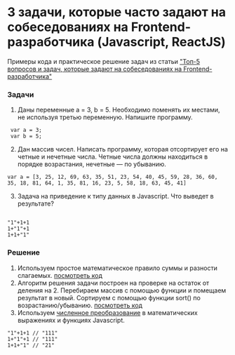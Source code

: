 # 3 задачи, которые часто задают на собеседованиях на Frontend-разработчика (Javascript, ReactJS)

Примеры кода и практическое решение задач из статьи ["Топ-5 вопросов и задач, которые задают на собеседованиях на Frontend-разработчика"](http://alexaweb.ru/top-5-voprosov-i-zadach-kotorye-zadayut-na-sobesedovaniyax-na-frontend-razrabotchika.html)

### Задачи
1. Даны переменные a = 3, b = 5. Необходимо поменять их местами, не используя третью переменную. Напишите программу. 
```
 var a = 3;
 var b = 5;
 ```
2. Дан массив чисел. Написать программу, которая отсортирует его на четные и нечетные числа. Четные числа должны находиться в порядке возрастания, нечетные — по убыванию.
```
var a = [3, 25, 12, 69, 63, 35, 51, 23, 54, 40, 45, 59, 28, 36, 60, 35, 18, 81, 64, 1, 35, 81, 16, 23, 5, 58, 18, 63, 45, 41]

```
3. Задача на приведение к типу данных в Javascript. Что выведет в результате?
```

"1"+1+1 
1+"1"+1 
1+1+"1"

```

### Решение

1. Используем простое математическое правило суммы и разности слагаемых. [посмотреть код](https://github.com/AlexLazareva/top5-questions/blob/master/1-replace-vars/index.html)
2. Алгоритм решения задачи построен на проверке на остаток от деления на 2. 
Перебираем массив с помощью функции и помещаем результат в новый. Сортируем с помощью функции sort() по возрастанию/убыванию.  [посмотреть код](https://github.com/AlexLazareva/top5-questions/tree/master/2-sort-array)
3. Используем [численное преобразование](http://learn.javascript.ru/types-conversion#численное-преобразование) в математических выражениях и функциях Javascript.
```
"1"+1+1 // "111"
1+"1"+1 // "111"
1+1+"1" // "21"
```
